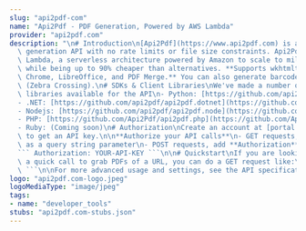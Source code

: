 ```yaml
---
slug: "api2pdf-com"
name: "Api2Pdf - PDF Generation, Powered by AWS Lambda"
provider: "api2pdf.com"
description: "\n# Introduction\n[Api2Pdf](https://www.api2pdf.com) is a powerful PDF\
  \ generation API with no rate limits or file size constraints. Api2Pdf runs on AWS\
  \ Lambda, a serverless architecture powered by Amazon to scale to millions of requests\
  \ while being up to 90% cheaper than alternatives. **Supports wkhtmltopdf, Headless\
  \ Chrome, LibreOffice, and PDF Merge.** You can also generate barcodes with ZXING\
  \ (Zebra Crossing).\n# SDKs & Client Libraries\nWe've made a number of open source\
  \ libraries available for the API\n- Python: [https://github.com/api2pdf/api2pdf.python](https://github.com/api2pdf/api2pdf.python)\n\
  - .NET: [https://github.com/api2pdf/api2pdf.dotnet](https://github.com/api2pdf/api2pdf.dotnet)\n\
  - Nodejs: [https://github.com/api2pdf/api2pdf.node](https://github.com/api2pdf/api2pdf.node)\n\
  - PHP: [https://github.com/Api2Pdf/api2pdf.php](https://github.com/Api2Pdf/api2pdf.php)\n\
  - Ruby: (Coming soon)\n# Authorization\nCreate an account at [portal.api2pdf.com](https://portal.api2pdf.com/register)\
  \ to get an API key.\n\n**Authorize your API calls**\n- GET requests, include apikey=YOUR-API-KEY\
  \ as a query string parameter\n- POST requests, add **Authorization** to your header.\n\
  ``` Authorization: YOUR-API-KEY ```\n\n# Quickstart\nIf you are looking for just\
  \ a quick call to grab PDFs of a URL, you can do a GET request like:\n``` https://v2018.api2pdf.com/chrome/url?url={UrlToConvert}&apikey={YourApiKey}\
  \ ```\n\nFor more advanced usage and settings, see the API specification below.\n"
logo: "api2pdf.com-logo.jpeg"
logoMediaType: "image/jpeg"
tags:
- name: "developer_tools"
stubs: "api2pdf.com-stubs.json"
---
```

